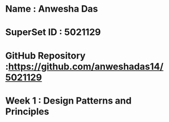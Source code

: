 # Name : Anwesha Das
# SuperSet ID : 5021129
# GitHub Repository :https://github.com/anweshadas14/5021129
# Week 1 : Design Patterns and Principles

